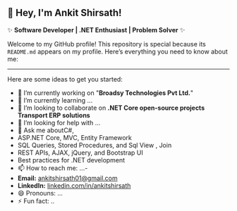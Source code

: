## 👋 Hey, I'm Ankit Shirsath!

✨ **Software Developer | .NET Enthusiast | Problem Solver** ✨  

Welcome to my GitHub profile! This repository is special because its `README.md` appears on my profile. Here’s everything you need to know about me:

---
Here are some ideas to get you started:

- 🔭 I’m currently working on "**Broadsy Technologies Pvt Ltd.**"
- 🌱 I’m currently learning ...
- 👯 I’m looking to collaborate on  **.NET Core open-source projects**   **Transport ERP solutions** 
- 🤔 I’m looking for help with ...
- 💬 Ask me aboutC#,
- ASP.NET Core, MVC, Entity Framework  
- SQL Queries, Stored Procedures, and Sql View , Join  
- REST APIs, AJAX, jQuery, and Bootstrap UI  
- Best practices for .NET development
- 📫 How to reach me: ...-
-  **Email:** [ankitshirsath01@gmail.com](mailto:ankitshirsath01@gmail.com)  
- **LinkedIn:** [linkedin.com/in/ankitshirsath](www.linkedin.com/in/ankit-shirsath)
- 😄 Pronouns: ...
- ⚡ Fun fact: ..
